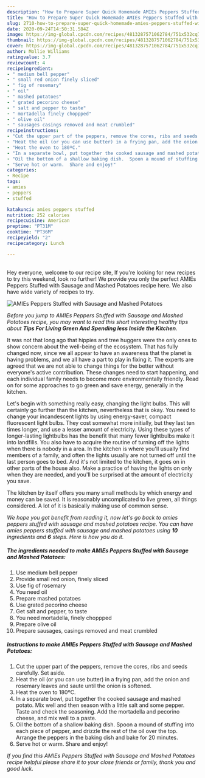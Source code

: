 ```yaml
---
description: "How to Prepare Super Quick Homemade AMIEs Peppers Stuffed with Sausage and Mashed Potatoes"
title: "How to Prepare Super Quick Homemade AMIEs Peppers Stuffed with Sausage and Mashed Potatoes"
slug: 2710-how-to-prepare-super-quick-homemade-amies-peppers-stuffed-with-sausage-and-mashed-potatoes
date: 2020-09-24T14:50:31.584Z
image: https://img-global.cpcdn.com/recipes/4813287571062784/751x532cq70/amies-peppers-stuffed-with-sausage-and-mashed-potatoes-recipe-main-photo.jpg
thumbnail: https://img-global.cpcdn.com/recipes/4813287571062784/751x532cq70/amies-peppers-stuffed-with-sausage-and-mashed-potatoes-recipe-main-photo.jpg
cover: https://img-global.cpcdn.com/recipes/4813287571062784/751x532cq70/amies-peppers-stuffed-with-sausage-and-mashed-potatoes-recipe-main-photo.jpg
author: Mollie Williams
ratingvalue: 3.7
reviewcount: 4
recipeingredient:
- " medium bell pepper"
- " small red onion finely sliced"
- " fig of rosemary"
- " oil"
- " mashed potatoes"
- " grated pecorino cheese"
- " salt and pepper to taste"
- " mortadella finely choppped"
- " olive oil"
- " sausages casings removed and meat crumbled"
recipeinstructions:
- "Cut the upper part of the peppers, remove the cores, ribs and seeds carefully.  Set aside."
- "Heat the oil (or you can use butter) in a frying pan, add the onion and rosemary leaves and saute until the onion is softened."
- "Heat the oven to 180ºC."
- "In a separate bowl, put together the cooked sausage and mashed potato. Mix well and then season with a little salt and some pepper.  Taste and check the seasoning.  Add the mortadella and pecorino cheese, and mix well to a paste."
- "Oil the bottom of a shallow baking dish.  Spoon a mound of stuffing into each piece of pepper, and drizzle the rest of the oil over the top.  Arrange the peppers in the baking dish and bake for 20 minutes."
- "Serve hot or warm.  Share and enjoy!"
categories:
- Recipe
tags:
- amies
- peppers
- stuffed

katakunci: amies peppers stuffed 
nutrition: 252 calories
recipecuisine: American
preptime: "PT31M"
cooktime: "PT36M"
recipeyield: "2"
recipecategory: Lunch

---
```

<br>
Hey everyone, welcome to our recipe site, If you're looking for new recipes to try this weekend, look no further! We provide you only the perfect AMIEs Peppers Stuffed with Sausage and Mashed Potatoes recipe here. We also have wide variety of recipes to try.
<br>


![AMIEs Peppers Stuffed with Sausage and Mashed Potatoes](https://img-global.cpcdn.com/recipes/4813287571062784/751x532cq70/amies-peppers-stuffed-with-sausage-and-mashed-potatoes-recipe-main-photo.jpg)

<i>Before you jump to AMIEs Peppers Stuffed with Sausage and Mashed Potatoes recipe, you may want to read this short interesting healthy tips about 
<strong>Tips For Living Green And Spending less Inside the Kitchen</strong>.</i>
</br>

It was not that long ago that hippies and tree huggers were the only ones to show concern about the well-being of the ecosystem. That has fully changed now, since we all appear to have an awareness that the planet is having problems, and we all have a part to play in fixing it. The experts are agreed that we are not able to change things for the better without everyone's active contribution. These changes need to start happening, and each individual family needs to become more environmentally friendly. Read on for some approaches to go green and save energy, generally in the kitchen.

Let's begin with something really easy, changing the light bulbs. This will certainly go further than the kitchen, nevertheless that is okay. You need to change your incandescent lights by using energy-saver, compact fluorescent light bulbs. They cost somewhat more initially, but they last ten times longer, and use a lesser amount of electricity. Using these types of longer-lasting lightbulbs has the benefit that many fewer lightbulbs make it into landfills. You also have to acquire the routine of turning off the lights when there is nobody in a area. In the kitchen is where you'll usually find members of a family, and often the lights usually are not turned off until the last person goes to bed. And it's not limited to the kitchen, it goes on in other parts of the house also. Make a practice of having the lights on only when they are needed, and you'll be surprised at the amount of electricity you save.

The kitchen by itself offers you many small methods by which energy and money can be saved. It is reasonably uncomplicated to live green, all things considered. A lot of it is basically making use of common sense.


<i>We hope you got benefit from reading it, now let's go back to amies peppers stuffed with sausage and mashed potatoes recipe. You can have amies peppers stuffed with sausage and mashed potatoes using <strong>10</strong> ingredients and <strong>6</strong> steps. Here is how you do it.
</i>

##### The ingredients needed to make AMIEs Peppers Stuffed with Sausage and Mashed Potatoes:

1. Use  medium bell pepper
1. Provide  small red onion, finely sliced
1. Use  fig of rosemary
1. You need  oil
1. Prepare  mashed potatoes
1. Use  grated pecorino cheese
1. Get  salt and pepper, to taste
1. You need  mortadella, finely choppped
1. Prepare  olive oil
1. Prepare  sausages, casings removed and meat crumbled


##### Instructions to make AMIEs Peppers Stuffed with Sausage and Mashed Potatoes:

1. Cut the upper part of the peppers, remove the cores, ribs and seeds carefully.  Set aside.
1. Heat the oil (or you can use butter) in a frying pan, add the onion and rosemary leaves and saute until the onion is softened.
1. Heat the oven to 180ºC.
1. In a separate bowl, put together the cooked sausage and mashed potato. Mix well and then season with a little salt and some pepper.  Taste and check the seasoning.  Add the mortadella and pecorino cheese, and mix well to a paste.
1. Oil the bottom of a shallow baking dish.  Spoon a mound of stuffing into each piece of pepper, and drizzle the rest of the oil over the top.  Arrange the peppers in the baking dish and bake for 20 minutes.
1. Serve hot or warm.  Share and enjoy!


<i>If you find this AMIEs Peppers Stuffed with Sausage and Mashed Potatoes recipe helpful please share it to your close friends or family, thank you and good luck.</i>

